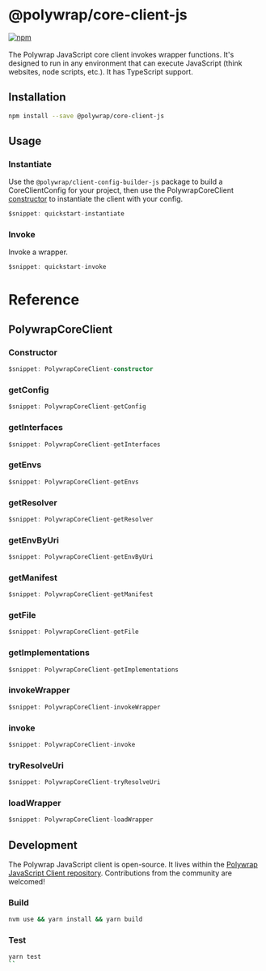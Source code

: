 # @polywrap/core-client-js
<a href="https://www.npmjs.com/package/@polywrap/core-client-js" target="_blank" rel="noopener noreferrer">
<img src="https://img.shields.io/npm/v/@polywrap/core-client-js.svg" alt="npm"/>
</a>

<br/>
<br/>
The Polywrap JavaScript core client invokes wrapper functions. It's designed to run in any environment that can execute JavaScript (think websites, node scripts, etc.). It has TypeScript support.

## Installation

```bash
npm install --save @polywrap/core-client-js
```

## Usage

### Instantiate

Use the `@polywrap/client-config-builder-js` package to build a CoreClientConfig for your project, then use the PolywrapCoreClient [constructor](#constructor) to instantiate the client with your config.

```ts
$snippet: quickstart-instantiate
```

### Invoke

Invoke a wrapper.

```ts
$snippet: quickstart-invoke
```

# Reference

## PolywrapCoreClient

### Constructor
```ts
$snippet: PolywrapCoreClient-constructor
```

### getConfig
```ts
$snippet: PolywrapCoreClient-getConfig
```

### getInterfaces
```ts
$snippet: PolywrapCoreClient-getInterfaces
```

### getEnvs
```ts
$snippet: PolywrapCoreClient-getEnvs
```

### getResolver
```ts
$snippet: PolywrapCoreClient-getResolver
```

### getEnvByUri
```ts
$snippet: PolywrapCoreClient-getEnvByUri
```

### getManifest
```ts
$snippet: PolywrapCoreClient-getManifest
```

### getFile
```ts
$snippet: PolywrapCoreClient-getFile
```

### getImplementations
```ts
$snippet: PolywrapCoreClient-getImplementations
```

### invokeWrapper
```ts
$snippet: PolywrapCoreClient-invokeWrapper
```

### invoke
```ts
$snippet: PolywrapCoreClient-invoke
```

### tryResolveUri
```ts
$snippet: PolywrapCoreClient-tryResolveUri
```

### loadWrapper
```ts
$snippet: PolywrapCoreClient-loadWrapper
```

## Development

The Polywrap JavaScript client is open-source. It lives within the [Polywrap JavaScript Client repository](https://github.com/polywrap/javascript-client). Contributions from the community are welcomed!

### Build
```bash
nvm use && yarn install && yarn build
```

### Test
```bash
yarn test
``